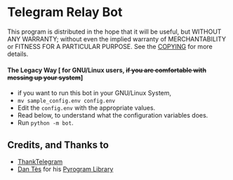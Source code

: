 # Telegram Relay Bot

This program is distributed in the hope that it will be useful, but WITHOUT ANY WARRANTY; without even the implied warranty of MERCHANTABILITY or FITNESS FOR A PARTICULAR PURPOSE. See the [COPYING](./../COPYING) for more details.


#### The Legacy Way [ for GNU/Linux users, ~~if you are comfortable with messing up your system~~]

- if you want to run this bot in your GNU/Linux System,
- `mv sample_config.env config.env`
- Edit the `config.env` with the appropriate values.
- Read below, to understand what the configuration variables does.
- Run `python -m bot`.


## Credits, and Thanks to

* [ThankTelegram](https://telegram.dog/ThankTelegram)
* [Dan Tès](https://telegram.dog/haskell) for his [Pyrogram Library](https://github.com/pyrogram/pyrogram)

